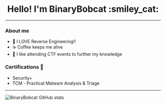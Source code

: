 <div align=center> 
  <h1> Hello! I'm BinaryBobcat :smiley_cat: </h1> 
  
---
  
</div>

### About me
- :space_invader: I LOVE Reverse Engineering!!
- ☕ Coffee keeps me alive
- 🧩 I like attending CTF events to further my knowledge

### Certifications 📜
- Security+
- TCM - Practical Malware Analysis & Triage

---

![BinaryBobcat GitHub stats](https://github-readme-stats.vercel.app/api?username=binarybobcat&count_private=true&theme=dracula&show_icons=true)
